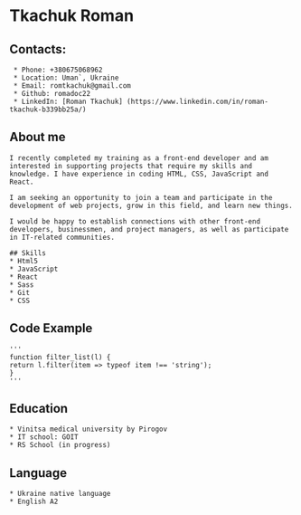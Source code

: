 # **Tkachuk Roman**

## Contacts:
     * Phone: +380675068962
     * Location: Uman`, Ukraine 
     * Email: romtkachuk@gmail.com
     * Github: romadoc22
     * LinkedIn: [Roman Tkachuk] (https://www.linkedin.com/in/roman-tkachuk-b339bb25a/)   

## About me
    I recently completed my training as a front-end developer and am interested in supporting projects that require my skills and knowledge. I have experience in coding HTML, CSS, JavaScript and React.

    I am seeking an opportunity to join a team and participate in the development of web projects, grow in this field, and learn new things.

    I would be happy to establish connections with other front-end developers, businessmen, and project managers, as well as participate in IT-related communities.

    ## Skills
    * Html5
    * JavaScript
    * React
    * Sass
    * Git
    * CSS

## Code Example

    '''
    function filter_list(l) {
    return l.filter(item => typeof item !== 'string');
    } 
    '''

## Education

    * Vinitsa medical university by Pirogov
    * IT school: GOIT
    * RS School (in progress)

## Language

    * Ukraine native language
    * English A2
    